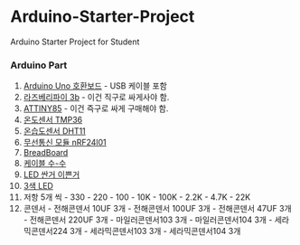 # Arduino-Starter-Project
Arduino Starter Project for Student

### Arduino Part
  1.  [Arduino Uno 호환보드](http://storefarm.naver.com/ic11401/products/556957855?NaPm=ct%3Dj4t3al2w%7Cci%3De7959f2f5dabfbb8dfbef41a0b625c382c705a5d%7Ctr%3Dsls%7Csn%3D434525%7Chk%3D9de9fbc69a592ae2771536fbcc5c0adb0beee620) - USB 케이블 포함
  2. [라즈베리파이 3b](http://global.nhmarket.kr/shop/goods_view.php?id=2247473428&sskey=nhmarket&NaPm=ct%3Dj4t43088%7Cci%3D2c70275577444f5a7993fbdb1afe66cef93fd588%7Ctr%3Dslsl%7Csn%3D221877%7Chk%3D03fbf36d8b9e8ddb5a2a04c0e9af9708aa333115) - 이건 직구로 싸게사야 함.
  3. [ATTINY85](http://item.gmarket.co.kr/DetailView/Item.asp?goodscode=942968634&GoodsSale=Y&jaehuid=200001169&NaPm=ct%3Dj4t40zp4%7Cci%3D690d29fa3124c03c765928947f087b55b4ffc837%7Ctr%3Dslsl%7Csn%3D24%7Chk%3D79e4f3f5e470afcc0012228ee601cd3832c2d6d7) - 이건 즉구로 싸게 구매해야 함.  
  3. [온도센서 TMP36](http://storefarm.naver.com/domekit/products/2012023301?NaPm=ct%3Dj4t3gfq8%7Cci%3Defe34306ae2448cb78730be3adf430e53b6418a2%7Ctr%3Dsls%7Csn%3D278114%7Chk%3D179b7a07a0833a27265c0d73b485831f9dcf3d60)
  3. [온습도센서 DHT11](http://storefarm.naver.com/arduinostory/products/734359146?NaPm=ct%3Dj4t3ifhk%7Cci%3Db369b2d4b80f6ab3cf79787ffc193fc589dfe7a3%7Ctr%3Dsls%7Csn%3D469326%7Chk%3D7f9ae3244f55b64a87d33106ecaa514a1f84d54b)
  4. [무선통신 모듈 nRF24l01](http://parts-kits.com/shop/goods/goods_view.php?goodsno=14&inflow=naver&NaPm=ct%3Dj4t3jsvc%7Cci%3D6c4886642d8065073eace3ec458fe751c6cd592a%7Ctr%3Dsls%7Csn%3D298972%7Chk%3D306a4d0af3450b71e535ef4f06be3f1e2038f862)
  5. [BreadBoard](http://storefarm.naver.com/domekit/products/352443070?NaPm=ct%3Dj4t3mo9k%7Cci%3D05236ab52256261d431697225e39e0cb354aad6f%7Ctr%3Dslsl%7Csn%3D278114%7Cic%3D%7Chk%3D6b61907609769920417066b4f933aedf3c6a9375)
  6. [케이블 수-수](http://storefarm.naver.com/makerspace/products/2007709818?NaPm=ct%3Dj4t3nw8w%7Cci%3D394a6826d4be5a38b6c795aa4b15e557bb1a5ff8%7Ctr%3Dsls%7Csn%3D525290%7Chk%3D394bfce51de1eebf1d7b4cf60014f2dbcf0a7dc5)
  7. [LED 싼거 이쁜거](http://storefarm.naver.com/arduinostory/products/734177999?NaPm=ct%3Dj4t3pl7c%7Cci%3D1c3a9a95b14b8335c3f4460ade0861df4380111d%7Ctr%3Dslsl%7Csn%3D469326%7Cic%3D%7Chk%3D9216bfba816cac91d0e2e33f51bc9c5826fb2f80)
  8. [3색 LED](http://storefarm.naver.com/eduino/products/746415883?NaPm=ct%3Dj4t3qkp4%7Cci%3D8a31f9dbf3becd6d9460bd6244fd61a13e059521%7Ctr%3Dsls%7Csn%3D451367%7Chk%3Da9aef7c25380d606c7dfeab4b431e0596c0f6e31)   
  9. 저항 5개 씩
    - 330
    - 220
    - 100
    - 10K
    - 100K
    - 2.2K
    - 4.7K
    - 22K
  1. 콘덴서 
    - 전해콘덴서 10UF            3개
    - 전해콘덴서 100UF          3개
    - 전해콘덴서 47UF            3개
    - 전해콘덴서 220UF          3개
    - 마일러콘덴서103            3개
    - 마일러콘덴서104            3개
    - 세라믹콘덴서224            3개
    - 세라믹콘덴서103            3개
    - 세라믹콘덴서104            3개

